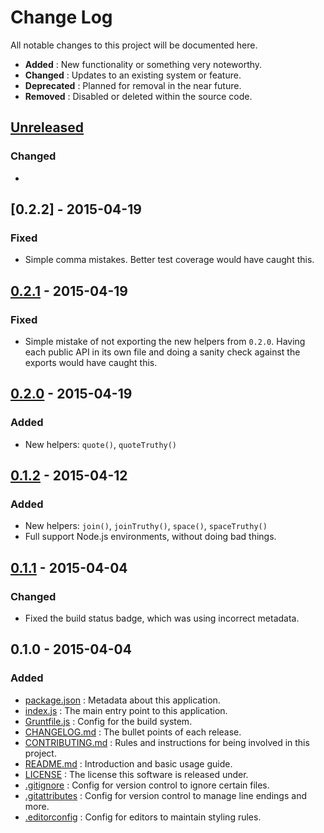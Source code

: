 # Change Log
All notable changes to this project will be documented here.

 - **Added**      : New functionality or something very noteworthy.
 - **Changed**    : Updates to an existing system or feature.
 - **Deprecated** : Planned for removal in the near future.
 - **Removed**    : Disabled or deleted within the source code.

## [Unreleased]
### Changed
 -

## [0.2.2] - 2015-04-19
### Fixed
 - Simple comma mistakes. Better test coverage would have caught this.

## [0.2.1] - 2015-04-19
### Fixed
 - Simple mistake of not exporting the new helpers from `0.2.0`. Having each public API in its own file and doing a sanity check against the exports would have caught this.

## [0.2.0] - 2015-04-19
### Added
 - New helpers: `quote()`, `quoteTruthy()`

## [0.1.2] - 2015-04-12
### Added
 - New helpers: `join()`, `joinTruthy()`, `space()`, `spaceTruthy()`
 - Full support Node.js environments, without doing bad things.

## [0.1.1] - 2015-04-04
### Changed
 - Fixed the build status badge, which was using incorrect metadata.

## 0.1.0 - 2015-04-04
### Added
 - [package.json]    : Metadata about this application.
 - [index.js]        : The main entry point to this application.
 - [Gruntfile.js]    : Config for the build system.
 - [CHANGELOG.md]    : The bullet points of each release.
 - [CONTRIBUTING.md] : Rules and instructions for being involved in this project.
 - [README.md]       : Introduction and basic usage guide.
 - [LICENSE]         : The license this software is released under.
 - [.gitignore]      : Config for version control to ignore certain files.
 - [.gitattributes]  : Config for version control to manage line endings and more.
 - [.editorconfig]   : Config for editors to maintain styling rules.


[Unreleased]:      https://github.com/sholladay/dangit/compare/v0.2.2...HEAD
[0.2.1]:           https://github.com/sholladay/dangit/compare/v0.2.1...v0.2.2
[0.2.1]:           https://github.com/sholladay/dangit/compare/v0.2.0...v0.2.1
[0.2.0]:           https://github.com/sholladay/dangit/compare/v0.1.2...v0.2.0
[0.1.2]:           https://github.com/sholladay/dangit/compare/v0.1.1...v0.1.2
[0.1.1]:           https://github.com/sholladay/dangit/compare/v0.1.0...v0.1.1
[package.json]:    http://wiki.commonjs.org/wiki/Packages/1.1
[index.js]:        https://github.com/sholladay/dangit/blob/master/lib/index.js
[Gruntfile.js]:    http://gruntjs.com/
[CHANGELOG.md]:    http://keepachangelog.com/
[CONTRIBUTING.md]: https://github.com/sholladay/dangit/blob/master/CONTRIBUTING.md
[README.md]:       https://github.com/sholladay/dangit/blob/master/README.md
[LICENSE]:         https://www.mozilla.org/MPL/2.0/
[.gitignore]:      http://git-scm.com/docs/gitignore
[.gitattributes]:  http://git-scm.com/docs/gitattributes
[.editorconfig]:   http://editorconfig.org/
